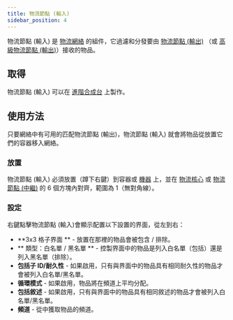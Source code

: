 ```yaml
---
title: 物流節點 (輸入)
sidebar_position: 4
---
```


物流節點 (輸入) 是 [物流網絡](Cargo-Management) 的組件，它過濾和分發要由 [物流節點 (輸出)](Output-Node) （或 [高級物流節點 (輸出)](Advanced-Output-Node)）接收的物品。

## 取得

物流節點 (輸入) 可以在
 [進階合成台](Enhanced-Crafting-Table) 上製作。</p> 



## 使用方法

只要網絡中有可用的匹配物流節點 (輸出)，物流節點 (輸入) 就會將物品從放置它們的容器移入網絡。



### 放置

物流節點 (輸入) 必須放置（蹲下右鍵）到容器或 [機器](Electric-Machines) 上，並在 [物流核心](Cargo-Manager) 或 [物流節點 (中繼)](Connector-Node) 的 6 個方塊內對齊，範圍為 1（無對角線）。



### 設定

右鍵點擊物流節點 (輸入)會顯示配置以下設置的界面，從左到右：

* **3x3 格子界面 ** - 放置在那裡的物品會被包含 / 排除。
* ** 類型：白名單 / 黑名單 ** - 控製界面中的物品是列入白名單（包括）還是列入黑名單（排除）。
* **包括子 ID/耐久性** - 如果啟用，只有與界面中的物品具有相同耐久性的物品才會被列入白名單/黑名單。
* **循環模式** - 如果啟用，物品將在頻道上平均分配。
* **包括敘述** - 如果啟用，只有與界面中的物品具有相同敘述的物品才會被列入白名單/黑名單。
* **頻道** - 從中獲取物品的頻道。
